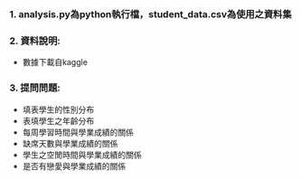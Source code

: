 ### 1. analysis.py為python執行檔，student_data.csv為使用之資料集
### 2. 資料說明:
- 數據下載自kaggle
### 3. 提問問題:
- 填表學生的性別分布
- 表填學生之年齡分布
- 每周學習時間與學業成績的關係
- 缺席天數與學業成績的關係
- 學生之空閒時間與學業成績的關係
- 是否有戀愛與學業成績的關係
